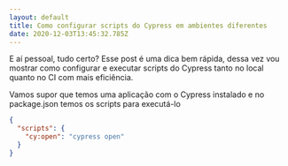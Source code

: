 ```yaml
---
layout: default
title: Como configurar scripts do Cypress em ambientes diferentes
date: 2020-12-03T13:45:32.785Z
---
```

E aí pessoal, tudo certo? Esse post é uma dica bem rápida, dessa vez vou mostrar como configurar e executar scripts do Cypress tanto no local quanto no CI com mais eficiência.

Vamos supor que temos uma aplicação com o Cypress instalado e no package.json temos os scripts para executá-lo

```json
{
  "scripts": {
    "cy:open": "cypress open"
  }
}
```
